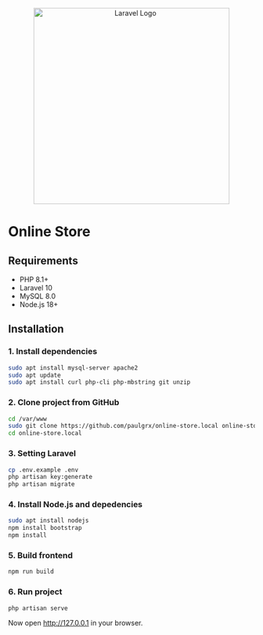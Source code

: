 <p align="center"><a href="https://laravel.com" target="_blank"><img src="https://raw.githubusercontent.com/laravel/art/master/logo-lockup/5%20SVG/2%20CMYK/1%20Full%20Color/laravel-logolockup-cmyk-red.svg" width="400" alt="Laravel Logo"></a></p>

# Online Store

## Requirements
- PHP 8.1+
- Laravel 10
- MySQL 8.0
- Node.js 18+

## Installation

### **1. Install dependencies**
```sh
sudo apt install mysql-server apache2
sudo apt update
sudo apt install curl php-cli php-mbstring git unzip
```
### **2. Clone project from GitHub**
```sh
cd /var/www   
sudo git clone https://github.com/paulgrx/online-store.local online-store.local
cd online-store.local
```
### **3. Setting Laravel**
```sh
cp .env.example .env
php artisan key:generate
php artisan migrate
```
### **4. Install Node.js and depedencies**
```sh
sudo apt install nodejs
npm install bootstrap
npm install
```
### **5. Build frontend**
```sh
npm run build
```
### **6. Run project**
```sh
php artisan serve
```
Now open http://127.0.0.1 in your browser. 
